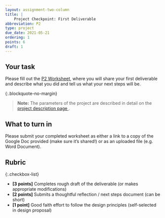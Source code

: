 ```yaml
---
layout: assignment-two-column
title: |
    Project Checkpoint: First Deliverable
abbreviation: P2
type: project
due_date: 2021-05-21
ordering: 1 
points: 6
draft: 1
---
```


## Your task
Please fill out the <a href="https://docs.google.com/document/d/13TNfI_kdxo7om_cdx6q6ji8yte9NRlWg0b1B6M-urds/edit?usp=sharing" target="_blank">P2 Worksheet</a>, where you will share your first deliverable and describe what you did and tell us what your next steps will be.

{:.blockquote-no-margin}
> **Note:** The parameters of the project are described in detail on the <a class="pj" href="/spring2021/project-description">project description page <i class="fas fa-link" aria-hidden="true"></i></a>.

## What to turn in
Please submit your completed worksheet as either a link to a copy of the Google Doc provided (make sure it’s shared!) or as an uploaded file (e.g. Word Document).

## Rubric

{:.checkbox-list}
* **[3 points]** Completes rough draft of the deliverable (or makes appropriate modifications)
* **[2 points]** Submits a thoughtful reflection / next steps document (can be short)
* **[1 point]** Good faith effort to follow the design principles (self-selected in design proposal)
